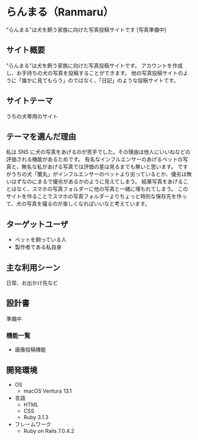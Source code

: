 # らんまる（Ranmaru）

"らんまる"は犬を飼う家族に向けた写真投稿サイトです
[写真準備中]

## サイト概要

"らんまる"は犬を飼う家族に向けた写真投稿サイトです。
アカウントを作成し、お手持ちの犬の写真を投稿することができます。
他の写真投稿サイトのように「誰かに見てもらう」のではなく、「日記」のような投稿サイトです。

## サイトテーマ

うちの犬専用のサイト

## テーマを選んだ理由

私は SNS に犬の写真をあげるのが苦手でした。その理由は他人にいいねなどの評価される機能があるためです。
有名なインフルエンサーのあげるペットの写真と、無名な私があげる写真では評価の差は見るまでも無いと思います。
ですがうちの犬「蘭丸」がインフルエンサーのペットより劣っているとか、優劣は無いはずなのにまるで優劣があるかのように見えてしまう。
結果写真をあげることはなく、スマホの写真フォルダーに他の写真と一緒に埋もれてしまう。
このサイトを作ることでスマホの写真フォルダーよりちょっと特別な保存先を作って、犬の写真を撮るのが楽しくなればいいなと考えています。

## ターゲットユーザ

- ペットを飼っている人
- 製作者である私自身

## 主な利用シーン

日常、お出かけ先など

## 設計書

準備中

### 機能一覧

- 画像投稿機能

## 開発環境

- OS
  - macOS Ventura 13.1
- 言語
  - HTML
  - CSS
  - Ruby 3.1.3
- フレームワーク
  - Ruby on Rails 7.0.4.2
